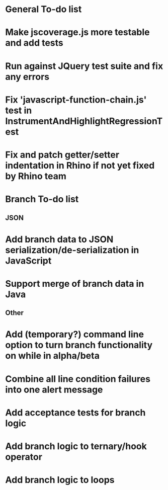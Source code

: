 General To-do list
==================
# Make jscoverage.js more testable and add tests
# Run against JQuery test suite and fix any errors
# Fix 'javascript-function-chain.js' test in InstrumentAndHighlightRegressionTest
# Fix and patch getter/setter indentation in Rhino if not yet fixed by Rhino team

Branch To-do list
==================
JSON
------------------
# Add branch data to JSON serialization/de-serialization in JavaScript
# Support merge of branch data in Java

Other
------------------
# Add (temporary?) command line option to turn branch functionality on while in alpha/beta
# Combine all line condition failures into one alert message
# Add acceptance tests for branch logic
# Add branch logic to ternary/hook operator
# Add branch logic to loops